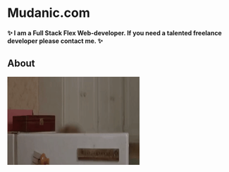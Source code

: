 # Mudanic.com

#### ✨ I am a Full Stack Flex Web-developer. If you need a talented freelance developer please contact me. ✨

## About

<img align="left" width="300" height="200" src="./assets/images/hello.gif" alt="Welcome!">
